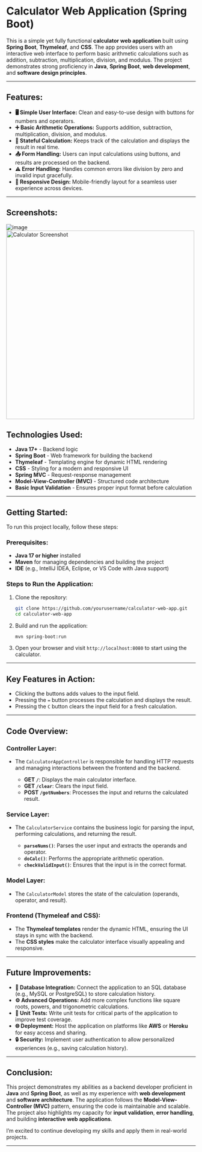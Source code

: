 # Calculator Web Application (Spring Boot)

This is a simple yet fully functional **calculator web application** built using **Spring Boot**, **Thymeleaf**, and **CSS**. The app provides users with an interactive web interface to perform basic arithmetic calculations such as addition, subtraction, multiplication, division, and modulus. The project demonstrates strong proficiency in **Java**, **Spring Boot**, **web development**, and **software design principles**.

---

## **Features:**

- **🖥️ Simple User Interface:** Clean and easy-to-use design with buttons for numbers and operators.
- **➕ Basic Arithmetic Operations:** Supports addition, subtraction, multiplication, division, and modulus.
- **🔄 Stateful Calculation:** Keeps track of the calculation and displays the result in real time.
- **📤 Form Handling:** Users can input calculations using buttons, and results are processed on the backend.
- **⚠️ Error Handling:** Handles common errors like division by zero and invalid input gracefully.
- **📱 Responsive Design:** Mobile-friendly layout for a seamless user experience across devices.

---
## **Screenshots:**
![image](https://github.com/user-attachments/assets/8b164d0a-926a-4595-bd02-ebde009819bd)
<img src="https://github.com/user-attachments/assets/8b164d0a-926a-4595-bd02-ebde009819bd" width="500" alt="Calculator Screenshot">

## **Technologies Used:**

- **Java 17+** - Backend logic
- **Spring Boot** - Web framework for building the backend
- **Thymeleaf** - Templating engine for dynamic HTML rendering
- **CSS** - Styling for a modern and responsive UI
- **Spring MVC** - Request-response management
- **Model-View-Controller (MVC)** - Structured code architecture
- **Basic Input Validation** - Ensures proper input format before calculation

---

## **Getting Started:**

To run this project locally, follow these steps:

### **Prerequisites:**

- **Java 17 or higher** installed
- **Maven** for managing dependencies and building the project
- **IDE** (e.g., IntelliJ IDEA, Eclipse, or VS Code with Java support)

### **Steps to Run the Application:**

1. Clone the repository:
    ```bash
    git clone https://github.com/yourusername/calculator-web-app.git
    cd calculator-web-app
    ```

2. Build and run the application:
    ```bash
    mvn spring-boot:run
    ```

3. Open your browser and visit `http://localhost:8080` to start using the calculator.

---

## **Key Features in Action:**

- Clicking the buttons adds values to the input field.
- Pressing the `=` button processes the calculation and displays the result.
- Pressing the `C` button clears the input field for a fresh calculation.

---

## **Code Overview:**

### **Controller Layer:**

- The `CalculatorAppController` is responsible for handling HTTP requests and managing interactions between the frontend and the backend.
  
    - **GET `/`**: Displays the main calculator interface.
    - **GET `/clear`**: Clears the input field.
    - **POST `/gotNumbers`**: Processes the input and returns the calculated result.

### **Service Layer:**

- The `CalculatorService` contains the business logic for parsing the input, performing calculations, and returning the result.
  
    - **`parseNums()`**: Parses the user input and extracts the operands and operator.
    - **`doCalc()`**: Performs the appropriate arithmetic operation.
    - **`checkValidInput()`**: Ensures that the input is in the correct format.

### **Model Layer:**

- The `CalculatorModel` stores the state of the calculation (operands, operator, and result).

### **Frontend (Thymeleaf and CSS):**

- The **Thymeleaf templates** render the dynamic HTML, ensuring the UI stays in sync with the backend.
- The **CSS styles** make the calculator interface visually appealing and responsive.

---

## **Future Improvements:**

- **🔗 Database Integration:** Connect the application to an SQL database (e.g., MySQL or PostgreSQL) to store calculation history.
- **⚙️ Advanced Operations:** Add more complex functions like square roots, powers, and trigonometric calculations.
- **🧪 Unit Tests:** Write unit tests for critical parts of the application to improve test coverage.
- **🌐 Deployment:** Host the application on platforms like **AWS** or **Heroku** for easy access and sharing.
- **🔒 Security:** Implement user authentication to allow personalized experiences (e.g., saving calculation history).

---

## **Conclusion:**

This project demonstrates my abilities as a backend developer proficient in **Java** and **Spring Boot**, as well as my experience with **web development** and **software architecture**. The application follows the **Model-View-Controller (MVC)** pattern, ensuring the code is maintainable and scalable. The project also highlights my capacity for **input validation**, **error handling**, and building **interactive web applications**.

I’m excited to continue developing my skills and apply them in real-world projects.

---
